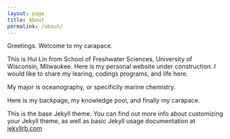 ```yaml
---
layout: page
title: About
permalink: /about/
---
```

Greetings. Welcome to my carapace.

This is Hui Lin from School of Freshwater Sciences, University of Wisconsin, Milwaukee. Here is my personal website under construction. I would like to share my learing, codings programs, and life here.

My major is oceanography, or specificlly marine chemistry.

Here is my backpage, my knowledge pool, and finally my carapace.

This is the base Jekyll theme. You can find out more info about customizing your Jekyll theme, as well as basic Jekyll usage documentation at [jekyllrb.com](https://jekyllrb.com/)
